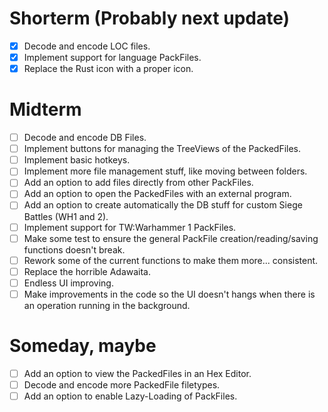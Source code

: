 # Shorterm (Probably next update)
- [x] Decode and encode LOC files.
- [x] Implement support for language PackFiles.
- [x] Replace the Rust icon with a proper icon.

# Midterm
- [ ] Decode and encode DB Files.
- [ ] Implement buttons for managing the TreeViews of the PackedFiles.
- [ ] Implement basic hotkeys.
- [ ] Implement more file management stuff, like moving between folders.
- [ ] Add an option to add files directly from other PackFiles.
- [ ] Add an option to open the PackedFiles with an external program.
- [ ] Add an option to create automatically the DB stuff for custom Siege Battles (WH1 and 2).
- [ ] Implement support for TW:Warhammer 1 PackFiles.
- [ ] Make some test to ensure the general PackFile creation/reading/saving functions doesn't break.
- [ ] Rework some of the current functions to make them more... consistent.
- [ ] Replace the horrible Adawaita.
- [ ] Endless UI improving.
- [ ] Make improvements in the code so the UI doesn't hangs when there is an operation running in the background.

# Someday, maybe
- [ ] Add an option to view the PackedFiles in an Hex Editor.
- [ ] Decode and encode more PackedFile filetypes.
- [ ] Add an option to enable Lazy-Loading of PackFiles.